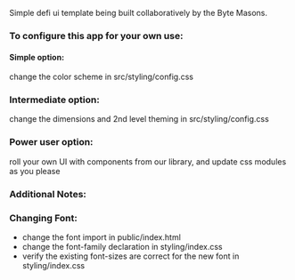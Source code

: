 Simple defi ui template being built collaboratively by the Byte Masons.

### To configure this app for your own use:
#### Simple option:
change the color scheme in src/styling/config.css

### Intermediate option:
change the dimensions and 2nd level theming in src/styling/config.css

### Power user option:
roll your own UI with components from our library, and update css modules as you please

### Additional Notes:
### Changing Font:
- change the font import in public/index.html
- change the font-family declaration in styling/index.css
- verify the existing font-sizes are correct for the new font in styling/index.css
